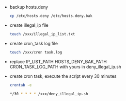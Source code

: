 - backup hosts.deny
  ```bash
  cp /etc/hosts.deny /etc/hosts.deny.bak
  ```

- create illegal_ip file
  ```bash
  touch /xxx/illegal_ip_list.txt
  ```

- create cron_task log file
  ```bash
  touch /xxx/cron task.log
  ```

- replace IP_LIST_PATH HOSTS_DENY_BAK_PATH CRON_TASK_LOG_PATH with yours in deny_illegal_ip.sh

- create cron task, execute the script every 30 minutes
  ```bash
  crontab -e

  */30 * * * * /xxx/deny_illegal_ip.sh
```
